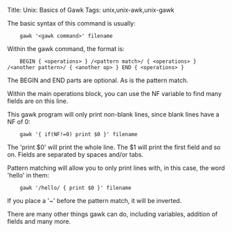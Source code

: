 Title: Unix: Basics of Gawk
Tags: unix,unix-awk,unix-gawk

The basic syntax of this command is usually:

		gawk '<gawk command>' filename

Within the gawk command, the format is:

		BEGIN { <operations> } /<pattern match>/ { <operations> } /<another pattern>/ { <another op> } END { <operations> }

The BEGIN and END parts are optional. As is the pattern match.

Within the main operations block, you can use the NF variable to find many fields are on this line.

This gawk program will only print non-blank lines, since blank lines have a NF of 0:

		gawk '{ if(NF!=0) print $0 }' filename

The 'print $0' will print the whole line. The $1 will print the first field and so on. Fields are separated by spaces and/or tabs.

Pattern matching will allow you to only print lines with, in this case, the word 'hello' in them:

		gawk '/hello/ { print $0 }' filename

If you place a '~' before the pattern match, it will be inverted.

There are many other things gawk can do, including variables, addition of fields and many more.
